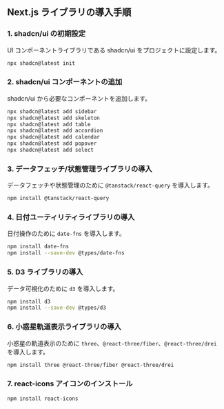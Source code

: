 ## Next.js ライブラリの導入手順

### 1. shadcn/ui の初期設定

UI コンポーネントライブラリである shadcn/ui をプロジェクトに設定します。

```bash
npx shadcn@latest init
```

### 2. shadcn/ui コンポーネントの追加

shadcn/ui から必要なコンポーネントを追加します。

```bash
npx shadcn@latest add sidebar
npx shadcn@latest add skeleton
npx shadcn@latest add table
npx shadcn@latest add accordion
npx shadcn@latest add calendar
npx shadcn@latest add popover
npx shadcn@latest add select
```

### 3. データフェッチ/状態管理ライブラリの導入

データフェッチや状態管理のために `@tanstack/react-query` を導入します。

```bash
npm install @tanstack/react-query
```

### 4. 日付ユーティリティライブラリの導入

日付操作のために `date-fns` を導入します。

```bash
npm install date-fns
npm install --save-dev @types/date-fns
```

### 5. D3 ライブラリの導入

データ可視化のために `d3` を導入します。

```bash
npm install d3
npm install --save-dev @types/d3
```

### 6. 小惑星軌道表示ライブラリの導入

小惑星の軌道表示のために `three`、`@react-three/fiber`、`@react-three/drei` を導入します。

```bash
npm install three @react-three/fiber @react-three/drei
```

### 7. react-icons アイコンのインストール

```bash
npm install react-icons
```